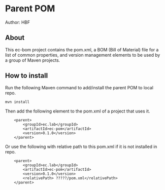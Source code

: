 # Parent POM
Author: HBF

## About 

This ec-bom project contains the pom.xml, a BOM (Bill of Material) file for a list of common properties, and version management elements to be used by a group of Maven projects. 

## How to install

Run the following Maven command to add/install the parent POM to local repo. 

~~~
mvn install
~~~ 


Then add the following element to the pom.xml of a project that uses it. 

~~~
	<parent>
		<groupId>ec.lab</groupId>
		<artifactId>ec-pom</artifactId>
		<version>0.1.0</version>
	</parent>
~~~	


Or use the following with relative path to this pom.xml if it is not installed in repo. 


~~~
	<parent>
		<groupId>ec.lab</groupId>
		<artifactId>ec-pom</artifactId>
		<version>0.1.0</version>
		<relativePath> ?????/pom.xml</relativePath>
	</parent>
~~~	
